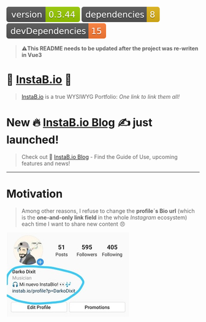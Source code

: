 <img src=".ci_badges/npm-version-badge.svg" /> <img src=".ci_badges/npm-dependencies-badge.svg" /> <img src=".ci_badges/npm-devdependencies-badge.svg" />

> ⚠️**This README needs to be updated after the project was re-writen in Vue3**

# 🤩 [InstaB.io](https://instab.io) 🤩

> [InstaB.io](https://instab.io) is a true WYSIWYG Portfolio: *One link to link them all!*


# New 🔥 [InstaB.io Blog](https://blog.instab.io) ✍️ just launched!

> Check out 👀 [InstaB.io Blog](https://blog.instab.io) - Find the Guide of Use, upcoming features and news!

---


# Motivation
> Among other reasons, I refuse to change the **profile´s Bio url** (which is the **one-and-only link field** in the whole *Instagram* ecosystem) each time I want to share new content 😠

![Insta Demo](img/insta_demo.jpeg)
